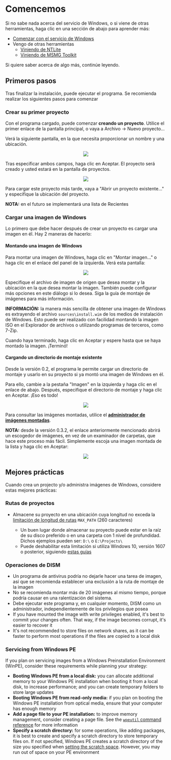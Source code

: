 # Comencemos

Si no sabe nada acerca del servicio de Windows, o si viene de otras herramientas, haga clic en una sección de abajo para aprender más:

- [Comenzar con el servicio de Windows](./new_to_servicing.md)
- Vengo de otras herramientas
	- [Viniendo de NTLite](https://example.com)
	- [Viniendo de MSMG Toolkit](./msmg_migration.md)

Si quiere saber acerca de algo más, continúe leyendo.

## Primeros pasos

Tras finalizar la instalación, puede ejecutar el programa. Se recomienda realizar los siguientes pasos para comenzar

### Crear su primer proyecto

Con el programa cargado, puede comenzar **creando un proyecto**. Utilice el primer enlace de la pantalla principal, o vaya a Archivo -> Nuevo proyecto...

Verá la siguiente pantalla, en la que necesita proporcionar un nombre y una ubicación.

<p align="center">
	<img src="../../res/getting_started/create_a_project.png"/>
</p>

Tras especificar ambos campos, haga clic en Aceptar. El proyecto será creado y usted estará en la pantalla de proyectos.

<p align="center">
	<img src="../../res/getting_started/project_view.png"/>
</p>

Para cargar este proyecto más tarde, vaya a "Abrir un proyecto existente..." y especifique la ubicación del proyecto.

**NOTA:** en el futuro se implementará una lista de Recientes

### Cargar una imagen de Windows

Lo primero que debe hacer después de crear un proyecto es cargar una imagen en él. Hay 2 maneras de hacerlo:

#### Montando una imagen de Windows

Para montar una imagen de Windows, haga clic en "Montar imagen..." o haga clic en el enlace del panel de la izquierda. Verá esta pantalla:

<p align="center">
	<img src="../../res/getting_started/mount_an_image.png" />
</p>

Especifique el archivo de imagen de origen que desea montar y la ubicación en la que desea montar la imagen. También puede configurar más opciones en este diálogo si lo desea. Siga la guía de montaje de imágenes para más información.

**INFORMACIÓN:** la manera más sencilla de obtener una imagen de Windows es extrayendo el archivo `sources\install.wim` de los medios de instalación de Windows. Esto puede ser realizado con facilidad montando la imagen ISO en el Explorador de archivos o utilizando programas de terceros, como 7-Zip.

Cuando haya terminado, haga clic en Aceptar y espere hasta que se haya montado la imagen. ¡Terminó!

#### Cargando un directorio de montaje existente

Desde la versión 0.2, el programa le permite cargar un directorio de montaje y usarlo en su proyecto si ya montó una imagen de Windows en él.

Para ello, cambie a la pestaña "Imagen" en la izquierda y haga clic en el enlace de abajo. Después, especifique el directorio de montaje y haga clic en Aceptar. ¡Eso es todo!

<p align="center">
	<img src="../../res/getting_started/load_mount_directory.png" />
</p>

Para consultar las imágenes montadas, utilice el [**administrador de imágenes montadas**](../img_tasks/tools/mimgmgr.md).

**NOTA:** desde la versión 0.3.2, el enlace anteriormente mencionado abrirá un escogedor de imágenes, en vez de un examinador de carpetas, que hace este proceso más fácil. Simplemente escoja una imagen montada de la lista y haga clic en Aceptar:

<p align="center">
	<img src="../../res/getting_started/load_mount_directory_new.png" />
</p>

## Mejores prácticas

Cuando crea un projecto y/o administra imágenes de Windows, considere estas mejores prácticas:

### Rutas de proyectos

- Almacene su proyecto en una ubicación cuya longitud no exceda la [limitación de longitud de rutas](https://learn.microsoft.com/es-es/windows/win32/fileio/maximum-file-path-limitation) `MAX_PATH` (260 caracteres)

	- Un buen lugar donde almacenar su proyecto puede estar en la raíz de su disco preferido o en una carpeta con 1 nivel de profundidad. Dichos ejemplos pueden ser: `D:\` o `E:\Projects\`
	- Puede deshabilitar esta limitación si utiliza Windows 10, versión 1607 o posterior, siguiendo [estas guías](https://learn.microsoft.com/es-es/windows/win32/fileio/maximum-file-path-limitation?tabs=registry#enable-long-paths-in-windows-10-version-1607-and-later)

### Operaciones de DISM

- Un programa de antivirus podría no dejarle hacer una tarea de imagen, así que se recomienda establecer una exclusión a la ruta de montaje de la imagen
- No se recomienda montar más de 20 imágenes al mismo tiempo, porque podría causar en una ralentización del sistema.
- Debe ejecutar este programa y, en cualquier momento, DISM como un administrador, independientemente de los privilegios que posea
- If you have mounted the image with write privileges enabled, it's best to commit your changes often. That way, if the image becomes corrupt, it's easier to recover it
- It's not recommended to store files on network shares, as it can be faster to perform most operations if the files are copied to a local disk

### Servicing from Windows PE
	
If you plan on servicing images from a Windows Preinstallation Environment (WinPE), consider these requirements while planning your strategy:

- **Booting Windows PE from a local disk:** you can allocate additional memory to your Windows PE installation when booting it from a local disk, to increase performance; and you can create temporary folders to store large updates
- **Booting Windows PE from read-only media:** if you plan on booting the Windows PE installation from optical media, ensure that your computer has enough memory
- **Add a page file to your PE installation:** to improve memory management, consider creating a page file. See the [`wpeutil` command reference](https://learn.microsoft.com/en-us/windows-hardware/manufacture/desktop/wpeutil-command-line-options?view=windows-11#createpagefile) for more information
- **Specify a scratch directory:** for some operations, like adding packages, it is best to create and specify a scratch directory to store temporary files on. If not specified, Windows PE creates a scratch directory of the size you specified when [setting the scratch space](../img_tasks/winpe/set_scratchspace.md). However, you may run out of space on your PE environment